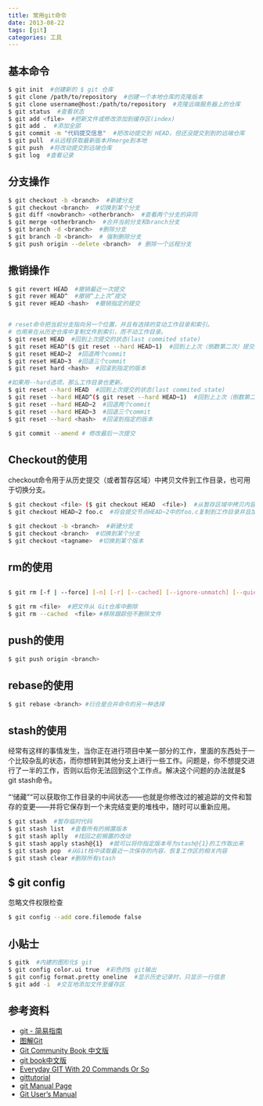 ```yaml
---
title: 常用git命令
date: 2013-08-22
tags: [git]
categories: 工具
---
```



## 基本命令

``` bash
$ git init  #创建新的 $ git 仓库
$ git clone /path/to/repository  #创建一个本地仓库的克隆版本
$ git clone username@host:/path/to/repository  #克隆远端服务器上的仓库
$ git status  #查看状态
$ git add <file>  #把新文件或修改添加到缓存区(index)
$ git add .  #添加全部
$ git commit -m "代码提交信息"  #把改动提交到 HEAD，但还没提交到到的远端仓库
$ git pull  #从远程获取最新版本并merge到本地
$ git push  #将改动提交到远端仓库
$ git log  #查看记录
```

<!-- more -->

## 分支操作

``` bash
$ git checkout -b <branch>  #新建分支
$ git checkout <branch>  #切换到某个分支
$ git diff <nowbranch> <otherbranch>  #查看两个分支的异同
$ git merge <otherbranch>  #合并当前分支和branch分支
$ git branch -d <branch>  #删除分支
$ git branch -D <branch>  # 强制删除分支
$ git push origin --delete <branch>  # 删除一个远程分支
```

## 撒销操作

``` bash
$ git revert HEAD  #撤销最近一次提交
$ git rever HEAD^  #撤销“上上次”提交
$ git rever HEAD <hash>  #撤销指定的提交


# reset命令把当前分支指向另一个位置，并且有选择的变动工作目录和索引。
# 也用来在从历史仓库中复制文件到索引，而不动工作目录。
$ git reset HEAD  #回到上次提交的状态(last commited state)
$ git reset HEAD^($ git reset --hard HEAD~1)  #回到上上次（倒数第二次）提交的状态
$ git reset HEAD~2  #回退两个commit
$ git reset HEAD~3  #回退三个commit
$ git reset hard <hash>  #回滚到指定的版本

#如果用--hard选项，那么工作目录也更新。
$ git reset --hard HEAD  #回到上次提交的状态(last commited state)
$ git reset --hard HEAD^($ git reset --hard HEAD~1)  #回到上上次（倒数第二次）提交的状态
$ git reset --hard HEAD~2  #回退两个commit
$ git reset --hard HEAD~3  #回退三个commit
$ git reset --hard <hash>  #回滚到指定的版本

$ git commit --amend # 修改最后一次提交
```

## Checkout的使用

checkout命令用于从历史提交（或者暂存区域）中拷贝文件到工作目录，也可用于切换分支。

``` bash
$ git checkout <file> ($ git checkout HEAD  <file>)  #从暂存区域中拷贝内容
$ git checkout HEAD~2 foo.c  #将会提交节点HEAD~2中的foo.c复制到工作目录并且加到暂存区域中。

$ git checkout -b <branch>  #新建分支
$ git checkout <branch>  #切换到某个分支
$ git checkout <tagname>  #切换到某个版本
```
## rm的使用

``` bash

$ git rm [-f | --force] [-n] [-r] [--cached] [--ignore-unmatch] [--quiet] [--] <file>

$ git rm <file>  #把文件从 Git仓库中删除
$ git rm --cached  <file> #移除跟踪但不删除文件

```


## push的使用

``` bash
$ git push origin <branch>


```
## rebase的使用


``` bash
$ git rebase <branch> #衍合是合并命令的另一种选择
```
## stash的使用

经常有这样的事情发生，当你正在进行项目中某一部分的工作，里面的东西处于一个比较杂乱的状态，而你想转到其他分支上进行一些工作。问题是，你不想提交进行了一半的工作，否则以后你无法回到这个工作点。解决这个问题的办法就是$ git stash命令。

“‘储藏”“可以获取你工作目录的中间状态——也就是你修改过的被追踪的文件和暂存的变更——并将它保存到一个未完结变更的堆栈中，随时可以重新应用。

``` bash
$ git stash  #暂存临时代码
$ git stash list  #查看所有的搁置版本
$ git stash aplly  #找回之前搁置的改动
$ git stash apply stash@{1}  #就可以将你指定版本号为stash@{1}的工作取出来
$ git stash pop  #从Git栈中读取最近一次保存的内容，恢复工作区的相关内容
$ git stash clear #删除所有stash
```


## $ git config

忽略文件权限检查

``` bash
$ git config --add core.filemode false
```


## 小贴士

``` bash
$ gitk  #内建的图形化$ git
$ git config color.ui true  #彩色的$ git输出
$ git config format.pretty oneline  #显示历史记录时，只显示一行信息
$ git add -i  #交互地添加文件至缓存区
```


## 参考资料

* [git - 简易指南](http://rogerdudler.github.io/git-guide/index.zh.html)
* [图解Git](http://marklodato.github.io/visual-git-guide/index-zh-cn.html)
* [Git Community Book 中文版](http://gitbook.liuhui998.com/index.html)
* [git book中文版](http://git-scm.com/book/zh)
* [Everyday GIT With 20 Commands Or So](https://www.kernel.org/pub/software/scm/git/docs/everyday.html)
* [gittutorial](https://www.kernel.org/pub/software/scm/git/docs/gittutorial.html)
* [git Manual Page](https://www.kernel.org/pub/software/scm/git/docs/)
* [Git User’s Manual](https://www.kernel.org/pub/software/scm/git/docs/user-manual.html)
